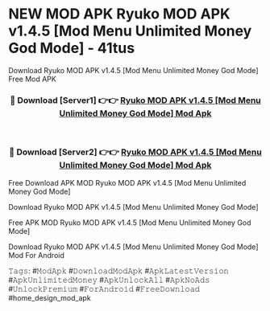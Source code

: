 # NEW MOD APK Ryuko MOD APK v1.4.5 [Mod Menu Unlimited Money God Mode] - 41tus
Download Ryuko MOD APK v1.4.5 [Mod Menu Unlimited Money God Mode] Free Mod APK

<div align="center">
<h3>🔴 Download [Server1] 👉👉 <a href="https://apk-comot.site?title=Ryuko_MOD_APK_v1.4.5_[Mod_Menu_Unlimited_Money_God_Mode]">Ryuko MOD APK v1.4.5 [Mod Menu Unlimited Money God Mode] Mod Apk</a></h3><br>

<h3>🔴 Download [Server2] 👉👉 <a href="https://apk-comot.site?title=Ryuko_MOD_APK_v1.4.5_[Mod_Menu_Unlimited_Money_God_Mode]">Ryuko MOD APK v1.4.5 [Mod Menu Unlimited Money God Mode] Mod Apk</a></h3>
</div>


Free Download APK MOD Ryuko MOD APK v1.4.5 [Mod Menu Unlimited Money God Mode]

Download Ryuko MOD APK v1.4.5 [Mod Menu Unlimited Money God Mode] 

Free APK MOD Ryuko MOD APK v1.4.5 [Mod Menu Unlimited Money God Mode] 

Download Ryuko MOD APK v1.4.5 [Mod Menu Unlimited Money God Mode] Mod For Android

𝚃𝚊𝚐𝚜: #𝙼𝚘𝚍𝙰𝚙𝚔 #𝙳𝚘𝚠𝚗𝚕𝚘𝚊𝚍𝙼𝚘𝚍𝙰𝚙𝚔 #𝙰𝚙𝚔𝙻𝚊𝚝𝚎𝚜𝚝𝚅𝚎𝚛𝚜𝚒𝚘𝚗 #𝙰𝚙𝚔𝚄𝚗𝚕𝚒𝚖𝚒𝚝𝚎𝚍𝙼𝚘𝚗𝚎𝚢 #𝙰𝚙𝚔𝚄𝚗𝚕𝚘𝚌𝚔𝙰𝚕𝚕 #𝙰𝚙𝚔𝙽𝚘𝙰𝚍𝚜 #𝚄𝚗𝚕𝚘𝚌𝚔𝙿𝚛𝚎𝚖𝚒𝚞𝚖 #𝙵𝚘𝚛𝙰𝚗𝚍𝚛𝚘𝚒𝚍 #𝙵𝚛𝚎𝚎𝙳𝚘𝚠𝚗𝚕𝚘𝚊𝚍 #home_design_mod_apk